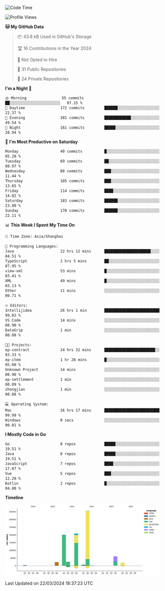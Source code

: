 <!--START_SECTION:waka-->
![Code Time](http://img.shields.io/badge/Code%20Time-2%2C308%20hrs%2018%20mins-blue)

![Profile Views](http://img.shields.io/badge/Profile%20Views-0-blue)

**🐱 My GitHub Data** 

> 📦 43.8 kB Used in GitHub's Storage 
 > 
> 🏆 16 Contributions in the Year 2024
 > 
> 🚫 Not Opted to Hire
 > 
> 📜 31 Public Repositories 
 > 
> 🔑 24 Private Repositories 
 > 
**I'm a Night 🦉** 

```text
🌞 Morning                55 commits          ██░░░░░░░░░░░░░░░░░░░░░░░   07.15 % 
🌆 Daytime                172 commits         ██████░░░░░░░░░░░░░░░░░░░   22.37 % 
🌃 Evening                381 commits         ████████████░░░░░░░░░░░░░   49.54 % 
🌙 Night                  161 commits         █████░░░░░░░░░░░░░░░░░░░░   20.94 % 
```
📅 **I'm Most Productive on Saturday** 

```text
Monday                   40 commits          █░░░░░░░░░░░░░░░░░░░░░░░░   05.20 % 
Tuesday                  69 commits          ██░░░░░░░░░░░░░░░░░░░░░░░   08.97 % 
Wednesday                88 commits          ███░░░░░░░░░░░░░░░░░░░░░░   11.44 % 
Thursday                 105 commits         ███░░░░░░░░░░░░░░░░░░░░░░   13.65 % 
Friday                   114 commits         ████░░░░░░░░░░░░░░░░░░░░░   14.82 % 
Saturday                 183 commits         ██████░░░░░░░░░░░░░░░░░░░   23.80 % 
Sunday                   170 commits         ██████░░░░░░░░░░░░░░░░░░░   22.11 % 
```


📊 **This Week I Spent My Time On** 

```text
🕑︎ Time Zone: Asia/Shanghai

💬 Programming Languages: 
Java                     22 hrs 12 mins      █████████████████████░░░░   84.51 % 
TypeScript               2 hrs 5 mins        ██░░░░░░░░░░░░░░░░░░░░░░░   07.95 % 
view-xml                 53 mins             █░░░░░░░░░░░░░░░░░░░░░░░░   03.41 % 
XML                      49 mins             █░░░░░░░░░░░░░░░░░░░░░░░░   03.13 % 
Other                    11 mins             ░░░░░░░░░░░░░░░░░░░░░░░░░   00.71 % 

🔥 Editors: 
Intellijidea             26 hrs 1 min        █████████████████████████   99.02 % 
VS Code                  14 mins             ░░░░░░░░░░░░░░░░░░░░░░░░░   00.90 % 
DataGrip                 1 min               ░░░░░░░░░░░░░░░░░░░░░░░░░   00.08 % 

🐱‍💻 Projects: 
ep-contract              24 hrs 32 mins      ███████████████████████░░   93.33 % 
ep-item                  1 hr 28 mins        █░░░░░░░░░░░░░░░░░░░░░░░░   05.60 % 
Unknown Project          14 mins             ░░░░░░░░░░░░░░░░░░░░░░░░░   00.90 % 
ep-settlement            1 min               ░░░░░░░░░░░░░░░░░░░░░░░░░   00.09 % 
zhongjian                1 min               ░░░░░░░░░░░░░░░░░░░░░░░░░   00.08 % 

💻 Operating System: 
Mac                      26 hrs 17 mins      █████████████████████████   99.99 % 
Windows                  0 secs              ░░░░░░░░░░░░░░░░░░░░░░░░░   00.01 % 
```

**I Mostly Code in Go** 

```text
Go                       8 repos             █████░░░░░░░░░░░░░░░░░░░░   19.51 % 
Java                     8 repos             █████░░░░░░░░░░░░░░░░░░░░   19.51 % 
JavaScript               7 repos             ████░░░░░░░░░░░░░░░░░░░░░   17.07 % 
Vue                      5 repos             ███░░░░░░░░░░░░░░░░░░░░░░   12.20 % 
Kotlin                   2 repos             █░░░░░░░░░░░░░░░░░░░░░░░░   04.88 % 
```



**Timeline**

![Lines of Code chart](https://raw.githubusercontent.com/youtiaoguagua/youtiaoguagua/master/assets/bar_graph.png)


 Last Updated on 22/03/2024 18:37:23 UTC
<!--END_SECTION:waka-->
